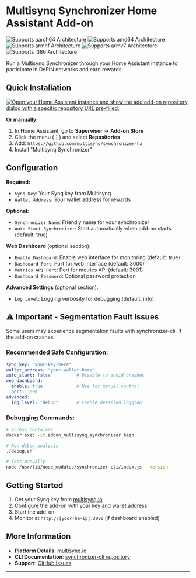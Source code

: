 # Multisynq Synchronizer Home Assistant Add-on

![Supports aarch64 Architecture][aarch64-shield]
![Supports amd64 Architecture][amd64-shield]
![Supports armhf Architecture][armhf-shield]
![Supports armv7 Architecture][armv7-shield]
![Supports i386 Architecture][i386-shield]

Run a Multisynq Synchronizer through your Home Assistant instance to participate in DePIN networks and earn rewards.

## Quick Installation

[![Open your Home Assistant instance and show the add add-on repository dialog with a specific repository URL pre-filled.](https://my.home-assistant.io/badges/supervisor_add_addon_repository.svg)](https://my.home-assistant.io/redirect/supervisor_add_addon_repository/?repository_url=https%3A%2F%2Fgithub.com%2Fmultisynq%2Fsynchronizer-ha)

**Or manually:**
1. In Home Assistant, go to **Supervisor** → **Add-on Store**
2. Click the menu (⋮) and select **Repositories**
3. Add: `https://github.com/multisynq/synchronizer-ha`
4. Install "Multisynq Synchronizer"

## Configuration

**Required:**
- `Synq Key`: Your Synq key from Multisynq
- `Wallet Address`: Your wallet address for rewards

**Optional:**
- `Synchronizer Name`: Friendly name for your synchronizer
- `Auto Start Synchronizer`: Start automatically when add-on starts (default: true)

**Web Dashboard** (optional section):
- `Enable Dashboard`: Enable web interface for monitoring (default: true)
- `Dashboard Port`: Port for web interface (default: 3000)
- `Metrics API Port`: Port for metrics API (default: 3001)
- `Dashboard Password`: Optional password protection

**Advanced Settings** (optional section):
- `Log Level`: Logging verbosity for debugging (default: info)

## ⚠️ Important - Segmentation Fault Issues

Some users may experience segmentation faults with synchronizer-cli. If the add-on crashes:

### Recommended Safe Configuration:
```yaml
synq_key: "your-key-here"
wallet_address: "your-wallet-here"
auto_start: false          # Disable to avoid crashes
web_dashboard:
  enable: true             # Use for manual control
  port: 3000
advanced:
  log_level: "debug"       # Enable detailed logging
```

### Debugging Commands:
```bash
# Access container
docker exec -it addon_multisynq_synchronizer bash

# Run debug analysis
./debug.sh

# Test manually
node /usr/lib/node_modules/synchronizer-cli/index.js --version
```

## Getting Started

1. Get your Synq key from [multisynq.io](https://multisynq.io)
2. Configure the add-on with your key and wallet address
3. Start the add-on
4. Monitor at `http://[your-ha-ip]:3000` (if dashboard enabled)

## More Information

- **Platform Details**: [multisynq.io](https://multisynq.io)
- **CLI Documentation**: [synchronizer-cli repository](https://github.com/multisynq/synchronizer-cli)
- **Support**: [GitHub Issues](https://github.com/multisynq/synchronizer-ha/issues)

---

[aarch64-shield]: https://img.shields.io/badge/aarch64-yes-green.svg
[amd64-shield]: https://img.shields.io/badge/amd64-yes-green.svg
[armhf-shield]: https://img.shields.io/badge/armhf-yes-green.svg
[armv7-shield]: https://img.shields.io/badge/armv7-yes-green.svg
[i386-shield]: https://img.shields.io/badge/i386-yes-green.svg
